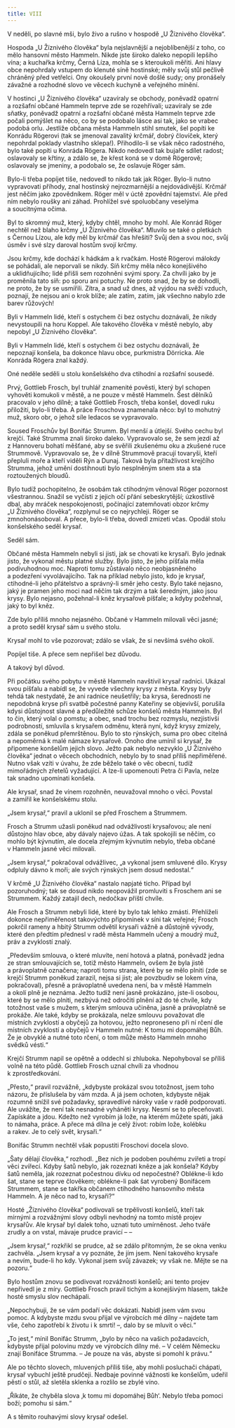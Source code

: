 ```yaml
---
title: VIII
---
```


V neděli, po slavné mši, bylo živo a rušno v hospodě „U Žíznivého člověka“.

Hospoda „U Žíznivého člověka“ byla nejslavnější a nejoblíbenější z toho, co mělo hansovní město Hammeln. Nikde jste široko daleko nepopili lepšího vína; a kuchařka krčmy, Černá Líza, mohla se s kteroukoli měřiti. Ani hlavy obce nepohrdaly vstupem do klenuté síně hostinské; měly svůj stůl pečlivě chráněný před vetřelci. Ony okoušely první nově došlé sudy; ony pronášely závažné a rozhodné slovo ve věcech kuchyně a veřejného mínění.

V hostinci „U Žíznivého člověka“ uzavíraly se obchody, poněvadž opatrní a rozšafní občané Hammeln teprve zde se rozehřívali; uzavíraly se zde sňatky, poněvadž opatrní a rozšafní občané města Hammeln teprve zde počali pomýšlet na něco, co by se podobalo lásce asi tak, jako se vrabec podobá orlu. Jestliže občana města Hammeln stihl smutek, šel popíti ke Konrádu Rögerovi (tak se jmenoval zavalitý krčmář, dobrý človíček, který nepohrdal poklady vlastního sklepa!). Přihodilo-li se však něco radostného, bylo také popíti u Konráda Rögera. Nikdo nedovedl tak bujaře sdílet radost; oslavovaly se křtiny, a zdálo se, že křest koná se v domě Rögerově; oslavovaly se jmeniny, a podobalo se, že oslavuje Röger sám.

Bylo-li třeba popíjet tiše, nedovedl to nikdo tak jak Röger. Bylo-li nutno vypravovati příhody, znal hostinský nejrozmarnější a nejdovádivější. Krčmář jest něčím jako zpovědníkem. Röger měl v úctě zpovědní tajemství. Ale před ním nebylo roušky ani záhad. Prohlížel své spoluobčany veselýma a soucitnýma očima.

Byl to skromný muž, který, kdyby chtěl, mnoho by mohl. Ale Konrád Röger nechtěl než blaho krčmy „U Žíznivého člověka“. Mluvilo se také o pletkách s Černou Lízou, ale kdy měl by krčmář čas hřešiti? Svůj den a svou noc, svůj úsměv i své slzy daroval hostům svojí krčmy.

Jsou krčmy, kde dochází k hádkám a k rvačkám. Hosté Rögerovi málokdy se pohádali, ale neporvali se nikdy. Síň krčmy měla něco konejšivého a uklidňujícího; lidé přišli sem rozohněni svými spory. Za chvíli jako by je proměnila tato síň: po sporu ani potuchy. Ne proto snad, že by se dohodli, ne proto, že by se usmířili. Zítra, a snad už dnes, až vyjdou na svěží vzduch, poznají, že nejsou ani o krok blíže; ale zatím, zatím, jak všechno nabylo zde barev růžových!

Byli v Hammeln lidé, kteří s ostychem či bez ostychu doznávali, že nikdy nevystoupili na horu Koppel. Ale takového člověka v městě nebylo, aby nepobyl „U Žíznivého člověka“.

Byli v Hammeln lidé, kteří s ostychem či bez ostychu doznávali, že nepoznají konšela, ba dokonce hlavu obce, purkmistra Dörricka. Ale Konráda Rögera znal každý.

Oné neděle seděli u stolu konšelského dva ctihodní a rozšafní sousedé.

Prvý, Gottlieb Frosch, byl truhlář znamenité pověsti, který byl schopen vyhověti komukoli v městě, a ne pouze v městě Hammeln. Šest dělníků pracovalo v jeho dílně; a také Gottlieb Frosch, třeba konšel, dovedl ruku přiložiti, bylo-li třeba. A práce Froschova znamenala něco: byl to mohutný muž, skoro obr, o jehož síle ledacos se vypravovalo.

Soused Froschův byl Bonifác Strumm. Byl menší a útlejší. Svého cechu byl krejčí. Také Strumma znali široko daleko. Vypravovalo se, že sem jezdí až z Hannoveru bohatí měšťané, aby se svěřili zkušenému oku a zkušené ruce Strummově. Vypravovalo se, že v dílně Strummově pracují tovaryši, kteří přepluli moře a kteří viděli Rýn a Dunaj. Taková byla přitažlivost krejčího Strumma, jehož umění dostihnouti bylo nesplněným snem sta a sta roztoužených bloudů.

Bylo tudíž pochopitelno, že osobám tak ctihodným věnoval Röger pozornost všestrannou. Snažil se vyčísti z jejich očí přání sebeskrytější; úzkostlivě dbal, aby mráček nespokojenosti, počínající zatemňovati obzor krčmy „U Žíznivého člověka“, rozplynul se co nejrychleji. Röger se zmnohonásoboval. A přece, bylo-li třeba, dovedl zmizeti včas. Opodál stolu konšelského seděl krysař.

Seděl sám.

Občané města Hammeln nebyli si jisti, jak se chovati ke krysaři. Bylo jednak jisto, že vykonal městu platné služby. Bylo jisto, že jeho píšťala měla podivuhodnou moc. Naproti tomu zůstávalo něco neobjasněného a podezření vyvolávajícího. Tak na příklad nebylo jisto, kdo je krysař, ctihodné-li jeho přátelstvo a správný-li směr jeho cesty. Bylo také nejasno, jaký je pramen jeho moci nad něčím tak drzým a tak šeredným, jako jsou krysy. Bylo nejasno, požehnal-li kněz krysařově píšťale; a kdyby požehnal, jaký to byl kněz.

Zde bylo příliš mnoho nejasného. Občané v Hammeln milovali věci jasné; a proto seděl krysař sám u svého stolu.

Krysař mohl to vše pozorovat; zdálo se však, že si nevšímá svého okolí.

Popíjel tiše. A přece sem nepřišel bez důvodu.

A takový byl důvod.

Při počátku svého pobytu v městě Hammeln navštívil krysař radnici. Ukázal svou píšťalu a nabídl se, že vyvede všechny krysy z města. Krysy byly tehdá tak nestydaté, že ani radnice neušetřily; ba krysa, šeredností ne nepodobná kryse při svatbě počestné panny Kateřiny se objevivší, porušila kdysi důstojnost slavné a předůležité schůze konšelů města Hammeln. Byl to čin, který volal o pomstu; a obec, snad trochu bez rozmyslu, nezjistivši podrobností, smluvila s krysařem odměnu, která nyní, když krysy zmizely, zdála se poněkud přemrštěnou. Bylo to sto rýnských, suma pro obec citelná a nepoměrná k malé námaze krysařově. Onoho dne umínil si krysař, že připomene konšelům jejich slovo. Ježto pak nebylo nezvyklo „U Žíznivého člověka“ jednat o věcech obchodních, nebylo by to snad příliš nepřiměřené. Nutno však vzíti v úvahu, že zde běželo také o věc obecní, tudíž mimořádných zřetelů vyžadující. A lze-li upomenouti Petra či Pavla, nelze tak snadno upomínati konšela.

Ale krysař, snad že vínem rozohněn, neuvažoval mnoho o věci. Povstal a zamířil ke konšelskému stolu.

„Jsem krysař,“ pravil a uklonil se před Froschem a Strummem.

Frosch a Strumm užasli poněkud nad odvážlivostí krysařovou; ale není důstojno hlav obce, aby dávaly najevo úžas. A tak spokojili se něčím, co mohlo být kývnutím, ale docela zřejmým kývnutím nebylo, třeba občané v Hammeln jasné věci milovali.

„Jsem krysař,“ pokračoval odvážlivec, „a vykonal jsem smluvené dílo. Krysy odpluly dávno k moři; ale svých rýnských jsem dosud nedostal.“

V krčmě „U Žíznivého člověka“ nastalo napjaté ticho. Případ byl pozoruhodný; tak se dosud nikdo neopovážil promluviti s Froschem ani se Strummem. Každý zatajil dech, nedočkav příští chvíle.

Ale Frosch a Strumm nebyli lidé, které by bylo tak lehko zmásti. Přehlíželi dokonce nepřiměřenost takovýchto připomínek v síni tak veřejné; Frosch pokrčil rameny a hbitý Strumm odvětil krysaři vážně a důstojně vývody, které den předtím přednesl v radě města Hammeln učený a moudrý muž, práv a zvyklostí znalý.

„Především smlouva, o které mluvíte, není hotová a platná, poněvadž jedna ze stran smlouvajících se, totiž město Hammeln, ovšem že byla jistě a právoplatně označena; naproti tomu strana, které by se mělo plniti (zde se krejčí Strumm poněkud zarazil, nejsa si jist; ale povzbudiv se lokem vína, pokračoval), přesně a právoplatně uvedena není, ba v městě Hammeln a okolí plně je neznáma. Ježto tudíž není jasně prokázáno, jste-li osobou, které by se mělo plniti, nezbývá než odročiti plnění až do té chvíle, kdy totožnost vaše s mužem, s kterým smlouva učiněna, jasně a právoplatně se prokáže. Ale také, kdyby se prokázala, nelze smlouvu považovat dle místních zvyklostí a obyčejů za hotovou, ježto neproneseno při ní rčení dle místních zvyklostí a obyčejů v Hammeln nutné: K tomu mi dopomáhej Bůh. Že je obvyklé a nutné toto rčení, o tom může město Hammeln mnoho svědků vésti.“

Krejčí Strumm napil se opětně a oddechl si zhluboka. Nepohyboval se příliš volně na této půdě. Gottlieb Frosch uznal chvíli za vhodnou k zprostředkování.

„Přesto,“ pravil rozvážně, „kdybyste prokázal svou totožnost, jsem toho názoru, že příslušela by vám mzda. A já jsem ochoten, kdybyste nějak rozumně snížil své požadavky, spravedlivé nároky vaše v radě podporovati. Ale uvážíte, že není tak nesnadné vyháněti krysy. Nesmí se to přeceňovati. Zapískáte a jdou. Kdežto než vyrobím já lože, na kterém můžete spáti, jaká to námaha, práce. A přece má dílna je celý život: robím lože, kolébku a rakev. Je to celý svět, krysaři.“

Bonifác Strumm nechtěl však popustiti Froschovi docela slovo.

„Šaty dělají člověka,“ rozhodl. „Bez nich je podoben pouhému zvířeti a tropí věci zvířecí. Kdyby šatů nebylo, jak rozeznati kněze a jak konšela? Kdyby šatů neměla, jak rozeznat počestnou dívku od nepočestné? Oblékne-li kdo šat, stane se teprve člověkem; oblékne-li pak šat vyrobený Bonifácem Strummem, stane se takřka občanem ctihodného hansovního města Hammeln. A je něco nad to, krysaři?“

Hosté „Žíznivého člověka“ podivovali se trpělivosti konšelů, kteří tak mírnými a rozvážnými slovy odbyli nevhodný na tomto místě projev krysařův. Ale krysař byl dalek toho, uznati tuto umírněnost. Jeho tváře zrudly a on vstal, mávaje prudce pravicí – –

„Jsem krysař,“ rozkřikl se prudce, až se zdálo přítomným, že se okna venku zachvěla. „Jsem krysař a vy poznáte, že jím jsem. Není takového krysaře a nevím, bude-li ho kdy. Vykonal jsem svůj závazek; vy však ne. Mějte se na pozoru.“

Bylo hostům znovu se podivovat rozvážnosti konšelů; ani tento projev nepřivedl je z míry. Gottlieb Frosch pravil tichým a konejšivým hlasem, takže hosté smyslu slov nechápali.

„Nepochybuji, že se vám podaří věc dokázati. Nabídl jsem vám svou pomoc. A kdybyste mzdu svou přijal ve výrobcích mé dílny – najdete tam vše, čeho zapotřebí k životu i k smrti! –, dalo by se mluvit o věci.“

„To jest,“ mínil Bonifác Strumm, „bylo by něco na vašich požadavcích, kdybyste přijal polovinu mzdy ve výrobcích dílny mé. – V celém Německu znají Bonifáce Strumma. – Je pouze na vás, abyste si pomohl k právu.“

Ale po těchto slovech, mluvených příliš tiše, aby mohli posluchači chápati, krysař vybuchl ještě prudčeji. Nedbaje povinné vážnosti ke konšelům, udeřil pěstí o stůl, až sletěla sklenka a rozlilo se zbylé víno.

„Říkáte, že chyběla slova ‚k tomu mi dopomáhej Bůh‘. Nebylo třeba pomoci boží; pomohu si sám.“

A s těmito rouhavými slovy krysař odešel.
